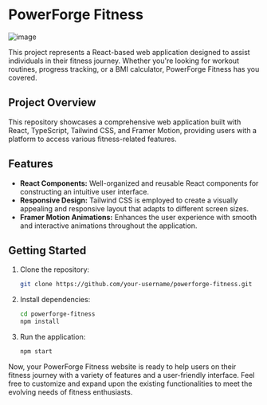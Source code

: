 # PowerForge Fitness
![image](https://github.com/Fijalkowskim/Powerforge-Fitness/assets/91847461/89185b04-f253-47a5-b118-1243f7e3955a)

This project represents a React-based web application designed to assist individuals in their fitness journey. Whether you're looking for workout routines, progress tracking, or a BMI calculator, PowerForge Fitness has you covered.

## Project Overview

This repository showcases a comprehensive web application built with React, TypeScript, Tailwind CSS, and Framer Motion, providing users with a platform to access various fitness-related features.

## Features

- **React Components:** Well-organized and reusable React components for constructing an intuitive user interface.
- **Responsive Design:** Tailwind CSS is employed to create a visually appealing and responsive layout that adapts to different screen sizes.
- **Framer Motion Animations:** Enhances the user experience with smooth and interactive animations throughout the application.

## Getting Started

1. Clone the repository:

   ```bash
   git clone https://github.com/your-username/powerforge-fitness.git
   ```

2. Install dependencies:

   ```bash
   cd powerforge-fitness
   npm install
   ```

3. Run the application:

   ```bash
   npm start
   ```

Now, your PowerForge Fitness website is ready to help users on their fitness journey with a variety of features and a user-friendly interface. Feel free to customize and expand upon the existing functionalities to meet the evolving needs of fitness enthusiasts.
